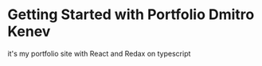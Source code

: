 # Getting Started with Portfolio Dmitro Kenev

it's my portfolio site with React and Redax on typescript
